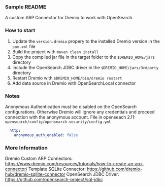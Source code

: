 
### Sample README

A custom ARP Connector for Dremio to work with OpenSearch

### How to start
1. Update the ```version.dremio``` propery to the installed Dremio version in the ```pom.xml``` file
2. Build the project with ```maven clean install```
3. Copy the compiled jar file in the target folder to the ```$DREMIO_HOME/jars``` directory
4. Include the OpenSearch JDBC driver in the ```$DREMIO_HOME/jars/3rdparty``` directory
5. Restart Dremio with ```$DREMIO_HOME/bin/dremio restart```
6. Add data source in Dremio with OpenSearchLocal connector

### Notes

Anonymous Authentication must be disabled on the OpenSearch configurations. Otherwise Dremio will ignore any credentials and proceed connection with the anonymous account.
File in openseach 2.11: ```opensearch/config/opensearch-security/config.yml```
```yml
  http:
    anonymous_auth_enabled: false
```

### More Information

Dremio Custom ARP Connectors: https://www.dremio.com/resources/tutorials/how-to-create-an-arp-connector/
Template SQLite Connector: https://github.com/dremio-hub/dremio-sqllite-connector
OpenSearch JDBC Driver: https://github.com/opensearch-project/sql-jdbc
